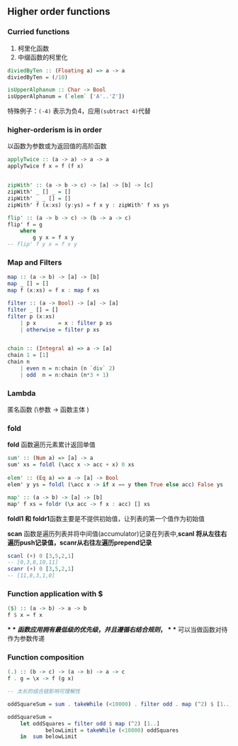 ## Higher order functions

### Curried functions

1. 柯里化函数
2. 中缀函数的柯里化

```haskell
diviedByTen :: (Floating a) => a -> a
diviedByTen = (/10)

isUpperAlphanum :: Char -> Bool
isUpperAlphanum = (`elem` ['A'..'Z'])
```

特殊例子：`(-4)` 表示为负4，应用`(subtract 4)`代替

### higher-orderism is in order

以函数为参数或为返回值的高阶函数

```haskell
applyTwice :: (a -> a) -> a -> a
applyTwice f x = f (f x)


zipWith' :: (a -> b -> c) -> [a] -> [b] -> [c]
zipWith' _ [] _ = []
zipWith' _ _ [] = []
zipWith' f (x:xs) (y:ys) = f x y : zipWith' f xs ys

flip' :: (a -> b -> c) -> (b -> a -> c)
flip' f = g
	where
		g y x = f x y
-- flip' f y x = f x y
```

### Map and Filters

```haskell
map :: (a -> b) -> [a] -> [b]
map _ [] = []
map f (x:xs) = f x : map f xs

filter :: (a -> Bool) -> [a] -> [a]
filter _ [] = []
filter p (x:xs)
	| p x       = x : filter p xs
	| otherwise = filter p xs


chain :: (Integral a) => a -> [a]
chain 1 = [1]
chain n
	| even n = n:chain (n `div` 2)
	| odd  n = n:chain (n*3 + 1)
```

### Lambda

匿名函数 (\\参数 ->  函数主体 )

### fold

**fold** 函数遍历元素累计返回单值

```haskell
sum' :: (Num a) => [a] -> a  
sum' xs = foldl (\acc x -> acc + x) 0 xs
    
elem' :: (Eq a) => a -> [a] -> Bool  
elem' y ys = foldl (\acc x -> if x == y then True else acc) False ys

map' :: (a -> b) -> [a] -> [b]  
map' f xs = foldr (\x acc -> f x : acc) [] xs

```

**foldl1 和 foldr1**函数主要是不提供初始值，让列表的第一个值作为初始值

**scan** 函数是遍历列表并将中间值(accumulator)记录在列表中,**scanl 将从左往右遍历push记录值，scanr从右往左遍历prepend记录**

```haskell
scanl (+) 0 [3,5,2,1]
-- [0,3,8,10,11]
scanr (+) 0 [3,5,2,1]
-- [11,8,3,1,0]
```

### Function application with $

```haskell
($) :: (a -> b) -> a -> b
f $ x = f x
```

**$** 函数应用拥有最低级的优先级，并且遵循右结合规则，**$** 可以当做函数对待作为参数传递

### Function composition

```haskell
(.) :: (b -> c) -> (a -> b) -> a -> c
f . g = \x -> f (g x)

-- 太长的组合链影响可理解性

oddSquareSum = sum . takeWhile (<10000) . filter odd . map (^2) $ [1..]

oddSquareSum =
	let oddSquares = filter odd $ map (^2) [1..]
			belowLimit = takeWhile (<10000) oddSquares
	in  sum belowLimit
```









